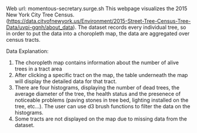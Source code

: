 Web url: momentous-secretary.surge.sh
This webpage visualizes the 2015 New York City Tree Census. (https://data.cityofnewyork.us/Environment/2015-Street-Tree-Census-Tree-Data/uvpi-gqnh/about_data). The dataset records every individual tree, so in order to put the data into a choropleth map, the data are aggregated over census tracts.

Data Explanation:
1. The choropleth map contains information about the number of alive trees in a tract area
2. After clicking a specific tract on the map, the table underneath the map will display the detailed data for that tract.
3. There are four histograms, displaying the number of dead trees, the average diameter of the tree, the health status and the presenece of noticeable problems (paving stones in tree bed, lighting installed on the tree, etc...). The user can use d3 brush functions to filter the data on the histograms.
4. Some tracts are not displayed on the map due to missing data from the dataset.